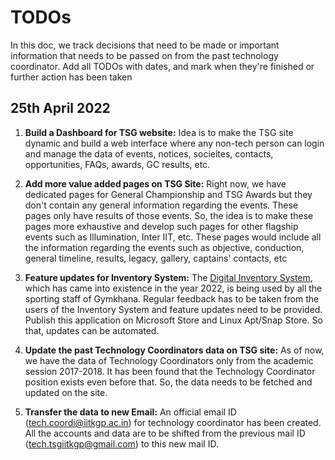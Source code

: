 # TODOs

In this doc, we track decisions that need to be made or important information that needs to be passed on from the past technology coordinator. Add all TODOs with dates, and mark when they're finished or further action has been taken

## 25th April 2022

1. **Build a Dashboard for TSG website:** Idea is to make the TSG site dynamic and build a web interface where any non-tech person can login and manage the data of events, notices, socieites, contacts, opportunities, FAQs, awards, GC results, etc.

2. **Add more value added pages on TSG Site:** Right now, we have dedicated pages for General Championship and TSG Awards but they don't contain any general information regarding the events. These pages only have results of those events. So, the idea is to make these pages more exhaustive and develop such pages for other flagship events such as Illumination, Inter IIT, etc. These pages would include all the information regarding the events such as objective, conduction, general timeline, results, legacy, gallery, captains' contacts, etc

3. **Feature updates for Inventory System:** The [Digital Inventory System](https://github.com/tsg-iitkgp/tsg-inventory-system/blob/main/README.md), which has came into existence in the year 2022, is being used by all the sporting staff of Gymkhana. Regular feedback has to be taken from the users of the Inventory System and feature updates need to be provided. Publish this application on Microsoft Store and Linux Apt/Snap Store. So that, updates can be automated.

4. **Update the past Technology Coordinators data on TSG site:** As of now, we have the data of Technology Coordinators only from the academic session 2017-2018. It has been found that the Technology Coordinator position exists even before that. So, the data needs to be fetched and updated on the site.

5. **Transfer the data to new Email:** An official email ID (tech.coordi@iitkgp.ac.in) for technology coordinator has been created. All the accounts and data are to be shifted from the previous mail ID (tech.tsgiitkgp@gmail.com) to this new mail ID.

